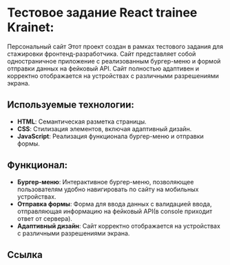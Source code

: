 # Тестовое задание React trainee Krainet: 
Персональный сайт Этот проект создан в рамках тестового задания для стажировки фронтенд-разработчика. 
Сайт представляет собой одностраничное приложение с реализованным бургер-меню и формой отправки данных на фейковый API. 
Сайт полностью адаптивен и корректно отображается на устройствах с различными разрешениями экрана. 
## Используемые технологии:
- **HTML**: Семантическая разметка страницы.
- **CSS**: Стилизация элементов, включая адаптивный дизайн.
- **JavaScript**: Реализация функционала бургер-меню и отправки формы.
## Функционал:
- **Бургер-меню**: Интерактивное бургер-меню, позволяющее пользователям удобно навигировать по сайту на мобильных устройствах.
- **Отправка формы**: Форма для ввода данных с валидацией ввода, отправляющая информацию на фейковый API(в console приходит ответ от сервера).
- **Адаптивный дизайн**: Сайт корректно отображается на устройствах с различными разрешениями экрана. 
## Ссылка 

